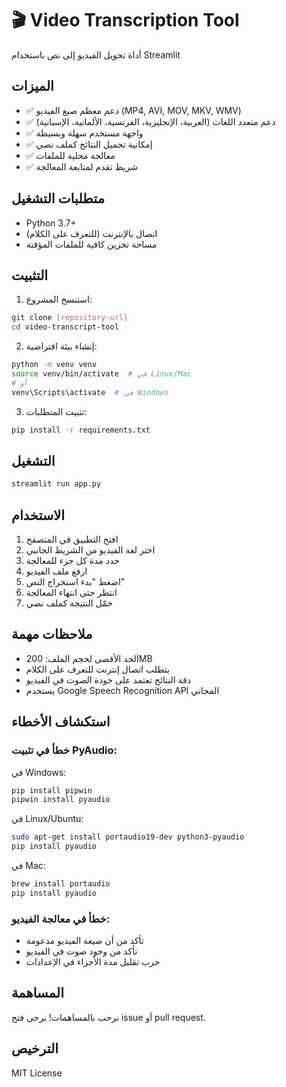 # 🎬 Video Transcription Tool

أداة تحويل الفيديو إلى نص باستخدام Streamlit

## الميزات

- ✅ دعم معظم صيغ الفيديو (MP4, AVI, MOV, MKV, WMV)
- ✅ دعم متعدد اللغات (العربية، الإنجليزية، الفرنسية، الألمانية، الإسبانية)
- ✅ واجهة مستخدم سهلة وبسيطة
- ✅ إمكانية تحميل النتائج كملف نصي
- ✅ معالجة محلية للملفات
- ✅ شريط تقدم لمتابعة المعالجة

## متطلبات التشغيل

- Python 3.7+
- اتصال بالإنترنت (للتعرف على الكلام)
- مساحة تخزين كافية للملفات المؤقتة

## التثبيت

1. استنسخ المشروع:
```bash
git clone [repository-url]
cd video-transcript-tool
```

2. إنشاء بيئة افتراضية:
```bash
python -m venv venv
source venv/bin/activate  # في Linux/Mac
# أو
venv\Scripts\activate  # في Windows
```

3. تثبيت المتطلبات:
```bash
pip install -r requirements.txt
```

## التشغيل

```bash
streamlit run app.py
```

## الاستخدام

1. افتح التطبيق في المتصفح
2. اختر لغة الفيديو من الشريط الجانبي
3. حدد مدة كل جزء للمعالجة
4. ارفع ملف الفيديو
5. اضغط "بدء استخراج النص"
6. انتظر حتى انتهاء المعالجة
7. حمّل النتيجة كملف نصي

## ملاحظات مهمة

- الحد الأقصى لحجم الملف: 200MB
- يتطلب اتصال إنترنت للتعرف على الكلام
- دقة النتائج تعتمد على جودة الصوت في الفيديو
- يستخدم Google Speech Recognition API المجاني

## استكشاف الأخطاء

### خطأ في تثبيت PyAudio:
في Windows:
```bash
pip install pipwin
pipwin install pyaudio
```

في Linux/Ubuntu:
```bash
sudo apt-get install portaudio19-dev python3-pyaudio
pip install pyaudio
```

في Mac:
```bash
brew install portaudio
pip install pyaudio
```

### خطأ في معالجة الفيديو:
- تأكد من أن صيغة الفيديو مدعومة
- تأكد من وجود صوت في الفيديو
- جرب تقليل مدة الأجزاء في الإعدادات

## المساهمة

نرحب بالمساهمات! يرجى فتح issue أو pull request.

## الترخيص

MIT License
